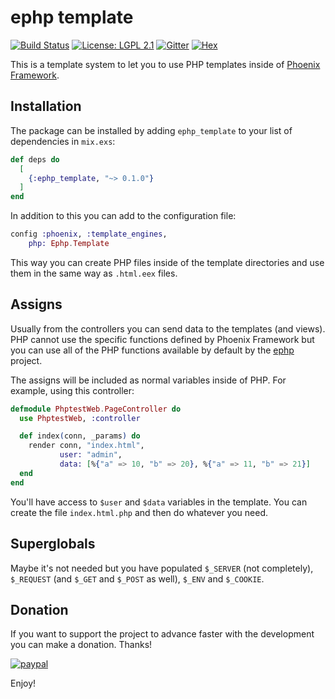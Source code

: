# ephp template

[![Build Status](https://img.shields.io/travis/bragful/ephp_template/master.svg)](https://travis-ci.org/bragful/ephp_template)
[![License: LGPL 2.1](https://img.shields.io/github/license/bragful/ephp_template.svg)](https://raw.githubusercontent.com/bragful/ephp_template/master/COPYING)
[![Gitter](https://img.shields.io/gitter/room/bragful/ephp.svg)](https://gitter.im/bragful/ephp)
[![Hex](https://img.shields.io/hexpm/v/ephp_template.svg)](https://hex.pm/packages/ephp_template)

This is a template system to let you to use PHP templates inside of [Phoenix Framework](https://phoenixframework.org/).

## Installation

The package can be installed by adding `ephp_template` to your list of dependencies in `mix.exs`:

```elixir
def deps do
  [
    {:ephp_template, "~> 0.1.0"}
  ]
end
```

In addition to this you can add to the configuration file:

```elixir
config :phoenix, :template_engines,
    php: Ephp.Template
```

This way you can create PHP files inside of the template directories and use them in the same way as `.html.eex` files.

## Assigns

Usually from the controllers you can send data to the templates (and views). PHP cannot use the specific functions defined by Phoenix Framework but you can use all of the PHP functions available by default by the [ephp](https://github.com/bragful/ephp) project.

The assigns will be included as normal variables inside of PHP. For example, using this controller:

```elixir
defmodule PhptestWeb.PageController do
  use PhptestWeb, :controller

  def index(conn, _params) do
    render conn, "index.html",
           user: "admin",
           data: [%{"a" => 10, "b" => 20}, %{"a" => 11, "b" => 21}]
  end
end
```

You'll have access to `$user` and `$data` variables in the template. You can create the file `index.html.php` and then do whatever you need.

## Superglobals

Maybe it's not needed but you have populated `$_SERVER` (not completely), `$_REQUEST` (and `$_GET` and `$_POST` as well), `$_ENV` and `$_COOKIE`.

## Donation

If you want to support the project to advance faster with the development you can make a donation. Thanks!

[![paypal](https://www.paypalobjects.com/en_US/GB/i/btn/btn_donateCC_LG.gif)](https://www.paypal.com/cgi-bin/webscr?cmd=_s-xclick&hosted_button_id=CBYJ5V2ZWWZ8G)

Enjoy!
